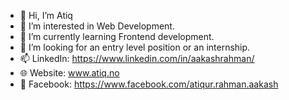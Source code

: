 - 👋 Hi, I’m Atiq
- 👀 I’m interested in Web Development.
- 🌱 I’m currently learning Frontend development.
- 💞️ I’m looking for an entry level position or an internship.
- 📫 LinkedIn: https://www.linkedin.com/in/aakashrahman/
- 🌐 Website: www.atiq.no
- 🏁 Facebook: https://www.facebook.com/atiqur.rahman.aakash


